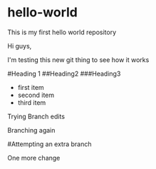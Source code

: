# hello-world
This is my first hello world repository

Hi guys,

I'm testing this new git thing to see how it works

#Heading 1
##Heading2
###Heading3

* first item
* second item
* third item

Trying Branch edits

Branching again

#Attempting an extra branch

One more change